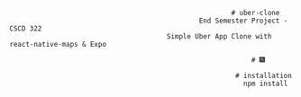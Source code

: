                                                           # uber-clone
                                                   End Semester Project - CSCD 322
                                           Simple Uber App Clone with react-native-maps & Expo

                                                                # 🎆

                                                            # installation
                                                              npm install






